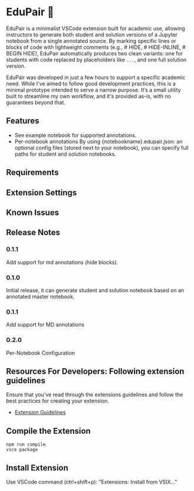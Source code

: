 # EduPair 📘

EduPair is a minimalist VSCode extension built for academic use, allowing instructors to generate both student and solution versions of a Jupyter notebook from a single annotated source. By marking specific lines or blocks of code with lightweight comments (e.g., # HIDE, # HIDE-INLINE, # BEGIN HIDE), EduPair automatically produces two clean variants: one for students with code replaced by placeholders like `...`, and one full solution version.

EduPair was developed in just a few hours to support a specific academic need. While I've aimed to follow good development practices, this is a minimal prototype intended to serve a narrow purpose. It’s a small utility built to streamline my own workflow, and it's provided as-is, with no guarantees beyond that.

## Features
- See example notebook for supported annotations.
- Per-notebook annotations
  By using {notebookname}.edupair.json: an optional config files (stored next to your notebook), you can specify full paths for student and solution notebooks.

## Requirements

## Extension Settings

## Known Issues

## Release Notes

### 0.1.1
Add support for md annotations (hide blocks).

### 0.1.0

Initial release, it can generate student and solution notebook based on an annotated master notebook.

### 0.1.1

Add support for MD annotations

### 0.2.0

Per-Notebook Configuration 

## Resources For Developers: Following extension guidelines

Ensure that you've read through the extensions guidelines and follow the best practices for creating your extension.

* [Extension Guidelines](https://code.visualstudio.com/api/references/extension-guidelines)

## Compile the Extension

```
npm run compile                                                                            
vsce package
```

## Install Extension

Use VSCode command (ctrl+shift+p): "Extensions: Install from VSIX..."